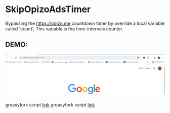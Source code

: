 # SkipOpizoAdsTimer
Bypassing the https://opizo.me countdown timer by override a local variable called 'count', This variable is the time-intervals counter.


## DEMO:
![Demo of a script.](https://github.com/nimaarek/SkipOpizoAdsTimer/blob/main/DEMO.gif?raw=false)

### 
greasyfork script [link](https://greasyfork.org/en/scripts/496993-opizo-me-skip-the-advertising-countdown-timer)
greasyfork script [link](https://openuserjs.org/scripts/nimaarek/opizo.me_-_Skip_the_advertising_countdown_timer.)

